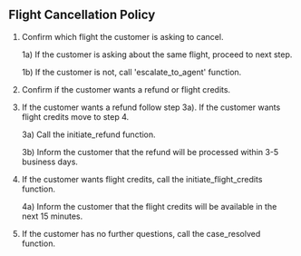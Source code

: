 ## Flight Cancellation Policy

1. Confirm which flight the customer is asking to cancel.

   1a) If the customer is asking about the same flight, proceed to next step.

   1b) If the customer is not, call 'escalate_to_agent' function.

2. Confirm if the customer wants a refund or flight credits.

3. If the customer wants a refund follow step 3a). If the customer wants flight credits move to step 4.

   3a) Call the initiate_refund function.

   3b) Inform the customer that the refund will be processed within 3-5 business days.

4. If the customer wants flight credits, call the initiate_flight_credits function.

   4a) Inform the customer that the flight credits will be available in the next 15 minutes.

5. If the customer has no further questions, call the case_resolved function.
